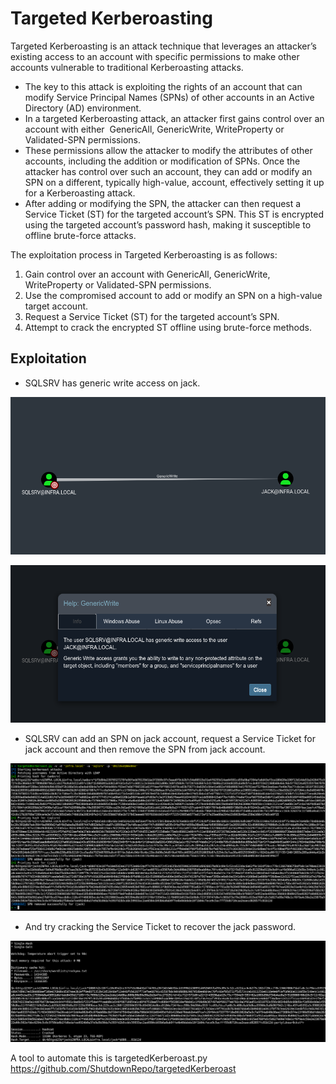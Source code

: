 
# Targeted Kerberoasting

Targeted Kerberoasting is an attack technique that leverages an attacker’s existing access to an account with specific permissions to make other accounts vulnerable to traditional Kerberoasting attacks.

- The key to this attack is exploiting the rights of an account that can modify Service Principal Names (SPNs) of other accounts in an Active Directory (AD) environment.
- In a targeted Kerberoasting attack, an attacker first gains control over an account with either  GenericAll, GenericWrite, WriteProperty or Validated-SPN permissions. 
- These permissions allow the attacker to modify the attributes of other accounts, including the addition or modification of SPNs. Once the attacker has control over such an account, they can add or modify an SPN on a different, typically high-value, account, effectively setting it up for a Kerberoasting attack.
- After adding or modifying the SPN, the attacker can then request a Service Ticket (ST) for the targeted account’s SPN. This ST is encrypted using the targeted account’s password hash, making it susceptible to offline brute-force attacks.

The exploitation process in Targeted Kerberoasting is as follows:

1. Gain control over an account with GenericAll, GenericWrite, WriteProperty or Validated-SPN permissions.
2. Use the compromised account to add or modify an SPN on a high-value target account.
3. Request a Service Ticket (ST) for the targeted account’s SPN.
4. Attempt to crack the encrypted ST offline using brute-force methods.



## Exploitation

- SQLSRV has generic write access on jack.

![image info](../assets/Pasted%20image%2020250721122403.png)

![image info](../assets/Pasted%20image%2020250721122420.png)

- SQLSRV can add an SPN on jack account, request a Service Ticket for jack account and then remove the SPN from jack account.

![image info](../assets/Pasted%20image%2020250721122618.png)

- And try cracking the Service Ticket to recover the jack password.

![image info](../assets/Pasted%20image%2020250721122956.png)

A tool to automate this is targetedKerberoast.py https://github.com/ShutdownRepo/targetedKerberoast

